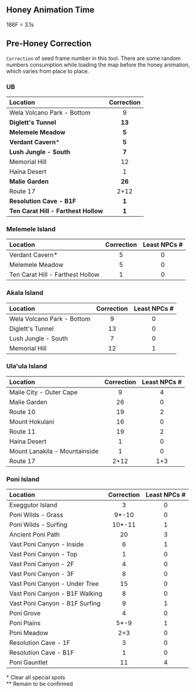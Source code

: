 ## Honey Animation Time 
186F = 3.1s

## Pre-Honey Correction
`Correction` of seed frame number in this tool. There are some random numbers consumption while loading the map before the honey animation, which varies from place to place.

### UB
Location|Correction
:---|:---:
Wela Volcano Park - Bottom|9
**Diglett's Tunnel**|**13**
**Melemele Meadow**|**5**
**Verdant Cavern***|**5**
**Lush Jungle - South**|**7**
Memorial Hill|12
Haina Desert|1
**Malie Garden**|**26**
Route 17|2+12
**Resolution Cave - B1F**|**1**
**Ten Carat Hill - Farthest Hollow**|**1**

### Melemele Island
Location|Correction|Least NPCs #
:---|:---:|:---:
Verdant Cavern*|5|0
Melemele Meadow|5|0
Ten Carat Hill - Farthest Hollow|1|0

### Akala Island
Location|Correction|Least NPCs #
:---|:---:|:---:
Wela Volcano Park - Bottom|9|0
Diglett's Tunnel|13|0
Lush Jungle - South|7|0
Memorial Hill|12|1

### Ula'ula Island
Location|Correction|Least NPCs #
:---|:---:|:---:
Malie City - Outer Cape|9|4
Malie Garden|26|0
Route 10|19|2
Mount Hokulani|16|0
Route 11|19|2
Haina Desert|1|0
Mount Lanakila - Mountainside|1|0
Route 17|2+12|1+3

### Poni Island
Location|Correction|Least NPCs #
:---|:---:|:---:
Exeggutor Island|3|0
Poni Wilds - Grass|9*-10|0
Poni Wilds - Surfing|10*-11|1
Ancient Poni Path|20|3
Vast Poni Canyon - Inside|6|1
Vast Poni Canyon - Top|1|0
Vast Poni Canyon - 2F|4|0
Vast Poni Canyon - 3F|8|0
Vast Poni Canyon - Under Tree|15|0
Vast Poni Canyon - B1F Walking|8|0
Vast Poni Canyon - B1F Surfing|9|1
Poni Grove|4|0
Poni Plains|5*-9|1
Poni Meadow|2+3|0
Resolution Cave - 1F|3|0
Resolution Cave - B1F|1|0
Poni Gauntlet|11|4

\* Clear all special spots<br>
\*\* Remain to be confirmed 